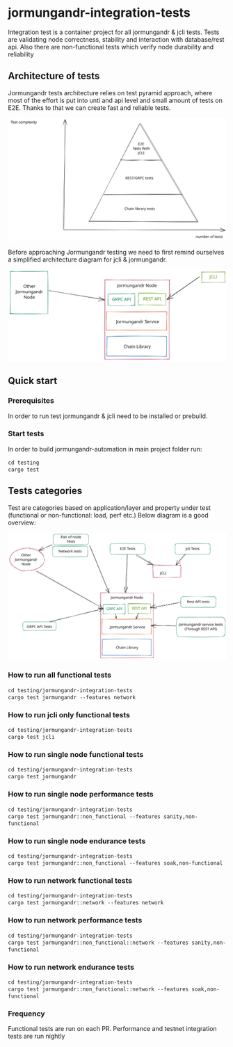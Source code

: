 # jormungandr-integration-tests

Integration test is a container project for all jormungandr & jcli tests. Tests are validating node correctness, stability and interaction with database/rest api. Also there are non-functional tests which verify node durability and reliability

## Architecture of tests

Jormungandr tests architecture relies on test pyramid approach, where most of the effort is put into unti and api level and small amount of tests on E2E. Thanks to that we can create fast and reliable tests.

![Testing architecture](./graphs/testing-architecture.svg)

Before approaching Jormungandr testing we need to first remind ourselves a simplified architecture diagram for jcli & jormungandr.

![Simplified architecture](./graphs/jormungandr-simplified-arch.svg)

## Quick start

### Prerequisites

In order to run test jormungandr & jcli need to be installed or prebuild.

### Start tests

In order to build jormungandr-automation in main project folder run:
```
cd testing
cargo test
```

## Tests categories

Test are categories based on application/layer and property under test (functional or non-functional: load, perf etc.)
Below diagram is a good overview:

![Test categories](./graphs/jormungandr-test-categories.svg)

### How to run all functional tests

```
cd testing/jormungandr-integration-tests
cargo test jormungandr --features network
```

### How to run jcli only functional tests

```
cd testing/jormungandr-integration-tests
cargo test jcli
```

### How to run single node functional tests
```
cd testing/jormungandr-integration-tests
cargo test jormungandr
```

### How to run single node performance tests
```
cd testing/jormungandr-integration-tests
cargo test jormungandr::non_functional --features sanity,non-functional
```

### How to run single node endurance tests
```
cd testing/jormungandr-integration-tests
cargo test jormungandr::non_functional --features soak,non-functional
```


### How to run network functional tests
```
cd testing/jormungandr-integration-tests
cargo test jormungandr::network --features network
```

### How to run network performance tests
```
cd testing/jormungandr-integration-tests
cargo test jormungandr::non_functional::network --features sanity,non-functional
```

### How to run network endurance tests
```
cd testing/jormungandr-integration-tests
cargo test jormungandr::non_functional::network --features soak,non-functional
```

### Frequency
Functional tests are run on each PR. Performance and testnet integration tests are run nightly
